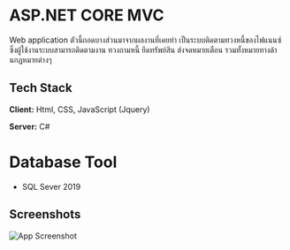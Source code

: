 # ASP.NET CORE MVC 
Web application ตัวนี้ถอดบางส่วนมาจากผลงานที่เคยทำ เป็นระบบติดตามทวงหนี้ของไฟแนนซ์ ซึ่งผู้ใช้งานระบบสามารถติดตามงาน ทวงถามหนี้ ยึดทรัพย์สิน ส่งจดหมายเตือน รวมทั้งหมายทางด้านกฏหมายต่างๆ
## Tech Stack

**Client:** Html, CSS, JavaScript (Jquery)

**Server:** C#

# Database Tool
- SQL Sever 2019

## Screenshots

![App Screenshot](https://via.placeholder.com/468x300?text=App+Screenshot+Here)
